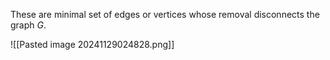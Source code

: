 These are minimal set of edges or vertices whose removal disconnects the graph $G$.

![[Pasted image 20241129024828.png]]
